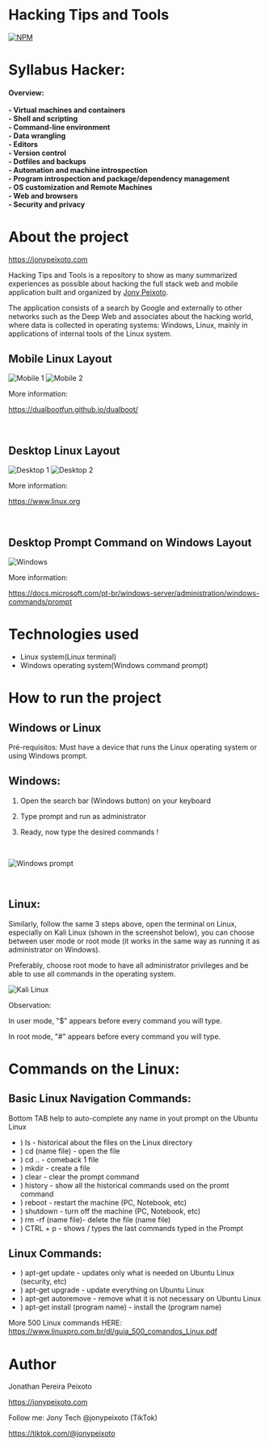 # Hacking Tips and Tools 
[![NPM](https://img.shields.io/npm/l/react)](https://github.com/devsuperior/sds1-wmazoni/blob/master/LICENSE) 

<h1>Syllabus Hacker:</h1>

<h4>
Overview:
<br/>
<br/>
- Virtual machines and containers
<br/>
- Shell and scripting
<br/>
- Command-line environment
<br/>
- Data wrangling
<br/>
- Editors
<br/>
- Version control
<br/>
- Dotfiles and backups
<br/>
- Automation and machine introspection
<br/>  
- Program introspection and package/dependency management
 <br/>
- OS customization and Remote Machines
<br/>
- Web and browsers
<br/>
- Security and privacy
</h4>

# About the project

https://jonypeixoto.com

Hacking Tips and Tools is a repository to show as many summarized experiences as possible about hacking the full stack web and mobile application built and organized by [Jony Peixoto](https://jonypeixoto.com "Site de Jony Peixoto").

The application consists of a search by Google and externally to other networks such as the Deep Web and associates about the hacking world, where data is collected in operating systems: Windows, Linux, mainly in applications of internal tools of the Linux system.

## Mobile Linux Layout 
![Mobile 1](https://github.com/jonypeixoto/jonypeixoto/blob/main/assets/iphone-linux1.jpg) ![Mobile 2](https://github.com/jonypeixoto/jonypeixoto/blob/main/assets/iphone-linux2.jpg)

More information:

https://dualbootfun.github.io/dualboot/

<br/>

## Desktop Linux Layout 
![Desktop 1](https://github.com/jonypeixoto/jonypeixoto/blob/main/assets/desktop-linux1.jpg) ![Desktop 2](https://github.com/jonypeixoto/jonypeixoto/blob/main/assets/desktop-linux2.png)

More information:

https://www.linux.org

<br/>

## Desktop Prompt Command on Windows Layout
![Windows](https://github.com/jonypeixoto/jonypeixoto/blob/main/assets/windows-prompt.png)

More information:

https://docs.microsoft.com/pt-br/windows-server/administration/windows-commands/prompt

# Technologies used

- Linux system(Linux terminal)
- Windows operating system(Windows command prompt)

# How to run the project

## Windows or Linux
Pré-requisitos: Must have a device that runs the Linux operating system or using Windows prompt.

## Windows:

1) Open the search bar (Windows button) on your keyboard

2) Type prompt and run as administrator

3) Ready, now type the desired commands !

<br/>

![Windows prompt](https://github.com/jonypeixoto/jonypeixoto/blob/main/assets/prompt-windows.png)

<br/>

## Linux:

Similarly, follow the same 3 steps above, open the terminal on Linux, especially on Kali Linux (shown in the screenshot below), you can choose between user mode or root mode (it works in the same way as running it as administrator on Windows).

Preferably, choose root mode to have all administrator privileges and be able to use all commands in the operating system.

![Kali Linux](https://github.com/jonypeixoto/jonypeixoto/blob/main/assets/terminals-kali-linux.png)

Observation:

In user mode, "$" appears before every command you will type.

In root mode, "#" appears before every command you will type.

<h1>Commands on the Linux:</h1>

<h2>Basic Linux Navigation Commands:</h2>

  Bottom TAB help to auto-complete any name in yout prompt on the Ubuntu Linux

* ) ls - historical about the files on the Linux directory
* ) cd (name file) - open the file
* ) cd .. - comeback 1 file
* ) mkdir - create a file
* ) clear - clear the prompt command
* ) history - show all the historical commands used on the promt command
* ) reboot - restart the machine (PC, Notebook, etc)
* ) shutdown - turn off the machine (PC, Notebook, etc)
* ) rm -rf (name file)- delete the file (name file)
* ) CTRL + p - shows / types the last commands typed in the Prompt


<h2>Linux Commands:</h2>

* ) apt-get update  - updates only what is needed on Ubuntu Linux (security, etc)
* ) apt-get upgrade - update everything on Ubuntu Linux
* ) apt-get autoremove - remove what it is not necessary on Ubuntu Linux
* ) apt-get install (program name) - install the (program name)

More 500 Linux commands HERE: https://www.linuxpro.com.br/dl/guia_500_comandos_Linux.pdf

# Author

Jonathan Pereira Peixoto

https://jonypeixoto.com

Follow me: Jony Tech @jonypeixoto (TikTok)

https://tiktok.com/@jonypeixoto
